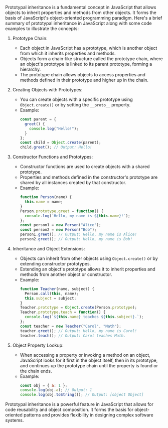 Prototypal inheritance is a fundamental concept in JavaScript that allows objects to inherit properties and methods from other objects. It forms the basis of JavaScript's object-oriented programming paradigm. Here's a brief summary of prototypal inheritance in JavaScript along with some code examples to illustrate the concepts:

1. Prototype Chain:
    - Each object in JavaScript has a prototype, which is another object from which it inherits properties and methods.
    - Objects form a chain-like structure called the prototype chain, where an object's prototype is linked to its parent prototype, forming a hierarchy.
    - The prototype chain allows objects to access properties and methods defined in their prototype and higher up in the chain.

2. Creating Objects with Prototypes:
    - You can create objects with a specific prototype using `Object.create()` or by setting the `__proto__` property.
    - Example:
      ```javascript
      const parent = {
        greet() {
          console.log("Hello!");
        }
      };
      const child = Object.create(parent);
      child.greet(); // Output: Hello!
      ```

3. Constructor Functions and Prototypes:
    - Constructor functions are used to create objects with a shared prototype.
    - Properties and methods defined in the constructor's prototype are shared by all instances created by that constructor.
    - Example:
      ```javascript
      function Person(name) {
        this.name = name;
      }
      Person.prototype.greet = function() {
        console.log(`Hello, my name is ${this.name}!`);
      };
      const person1 = new Person("Alice");
      const person2 = new Person("Bob");
      person1.greet(); // Output: Hello, my name is Alice!
      person2.greet(); // Output: Hello, my name is Bob!
      ```

4. Inheritance and Object Extensions:
    - Objects can inherit from other objects using `Object.create()` or by extending constructor prototypes.
    - Extending an object's prototype allows it to inherit properties and methods from another object or constructor.
    - Example:
      ```javascript
      function Teacher(name, subject) {
        Person.call(this, name);
        this.subject = subject;
      }
      Teacher.prototype = Object.create(Person.prototype);
      Teacher.prototype.teach = function() {
        console.log(`${this.name} teaches ${this.subject}.`);
      };
      const teacher = new Teacher("Carol", "Math");
      teacher.greet(); // Output: Hello, my name is Carol!
      teacher.teach(); // Output: Carol teaches Math.
      ```

5. Object Property Lookup:
    - When accessing a property or invoking a method on an object, JavaScript looks for it first in the object itself, then in its prototype, and continues up the prototype chain until the property is found or the chain ends.
    - Example:
      ```javascript
      const obj = { a: 1 };
      console.log(obj.a); // Output: 1
      console.log(obj.toString()); // Output: [object Object]
      ```

Prototypal inheritance is a powerful feature in JavaScript that allows for code reusability and object composition. It forms the basis for object-oriented patterns and provides flexibility in designing complex software systems.